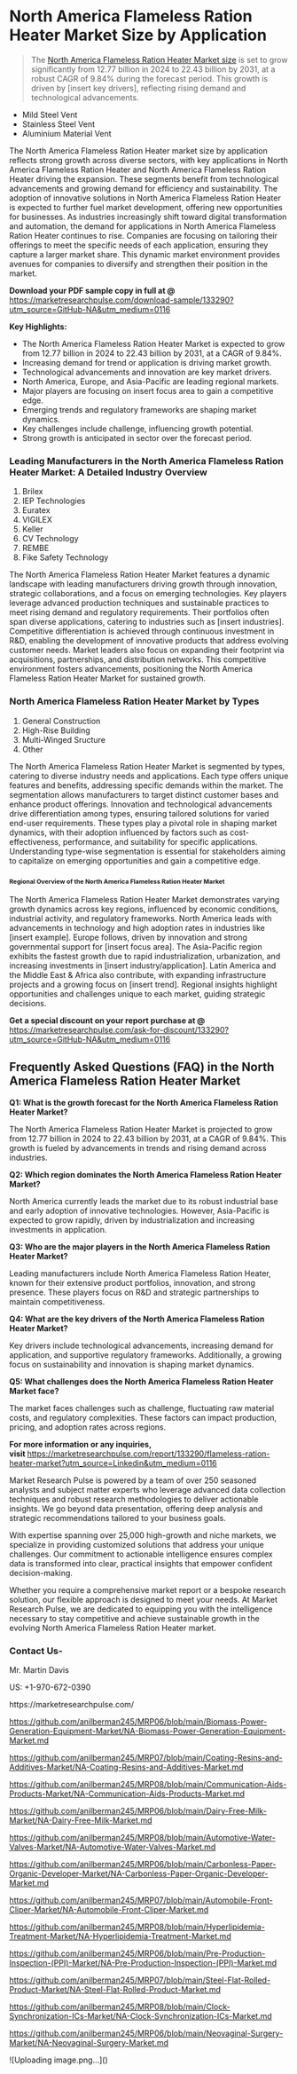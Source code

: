 <h1>North America Flameless Ration Heater Market&nbsp;Size by Application</h1><blockquote><p>The <a href="https://marketresearchpulse.com/download-sample/133290?utm_source=GitHub-NA&amp;utm_medium=0116">North America Flameless Ration Heater Market size</a> is set to grow significantly from 12.77 billion in 2024 to 22.43 billion by 2031, at a robust CAGR of 9.84% during the forecast period. This growth is driven by [insert key drivers], reflecting rising demand and technological advancements.</p></blockquote><ul><li>Mild Steel Vent<li> Stainless Steel Vent<li> Aluminium Material Vent</li></ul><p>The North America Flameless Ration Heater market size by application reflects strong growth across diverse sectors, with key applications in North America Flameless Ration Heater and North America Flameless Ration Heater driving the expansion. These segments benefit from technological advancements and growing demand for efficiency and sustainability. The adoption of innovative solutions in North America Flameless Ration Heater is expected to further fuel market development, offering new opportunities for businesses. As industries increasingly shift toward digital transformation and automation, the demand for applications in North America Flameless Ration Heater continues to rise. Companies are focusing on tailoring their offerings to meet the specific needs of each application, ensuring they capture a larger market share. This dynamic market environment provides avenues for companies to diversify and strengthen their position in the market.</p><p><strong>Download your PDF sample copy in full at @ </strong><a href="https://marketresearchpulse.com/download-sample/133290?utm_source=GitHub-NA&amp;utm_medium=0116">https://marketresearchpulse.com/download-sample/133290?utm_source=GitHub-NA&amp;utm_medium=0116</a></p><p><strong>Key Highlights: </strong></p><ul><li>The North America Flameless Ration Heater Market is expected to grow from 12.77 billion in 2024 to 22.43 billion by 2031, at a CAGR of 9.84%.</li><li>Increasing demand for trend or application is driving market growth.</li><li>Technological advancements and innovation are key market drivers.</li><li>North America, Europe, and Asia-Pacific are leading regional markets.</li><li>Major players are focusing on insert focus area to gain a competitive edge.</li><li>Emerging trends and regulatory frameworks are shaping market dynamics.</li><li>Key challenges include challenge, influencing growth potential.</li><li>Strong growth is anticipated in sector over the forecast period.</li></ul><h3>Leading Manufacturers in the North America Flameless Ration Heater Market: A Detailed Industry Overview</h3><ol><li>Brilex</li><li>IEP Technologies</li><li>Euratex</li><li>VIGILEX</li><li>Keller</li><li>CV Technology</li><li>REMBE</li><li>Fike Safety Technology</li></ol><div class="flex max-w-full flex-col flex-grow"><div class="min-h-8 text-message flex w-full flex-col items-end gap-2 whitespace-normal break-words [.text-message+&amp;]:mt-5" dir="auto" data-message-author-role="assistant" data-message-id="fd8432e4-4910-450d-b182-61b7bfb0a01f" data-message-model-slug="gpt-4o"><div class="flex w-full flex-col gap-1 empty:hidden first:pt-[3px]"><div class="markdown prose w-full break-words dark:prose-invert light"><p>The North America Flameless Ration Heater Market features a dynamic landscape with leading manufacturers driving growth through innovation, strategic collaborations, and a focus on emerging technologies. Key players leverage advanced production techniques and sustainable practices to meet rising demand and regulatory requirements. Their portfolios often span diverse applications, catering to industries such as [insert industries]. Competitive differentiation is achieved through continuous investment in R&amp;D, enabling the development of innovative products that address evolving customer needs. Market leaders also focus on expanding their footprint via acquisitions, partnerships, and distribution networks. This competitive environment fosters advancements, positioning the North America Flameless Ration Heater Market for sustained growth.</p></div></div></div></div><h3>North America Flameless Ration Heater Market by Types</h3><ol><li>General Construction<li> High-Rise Building<li> Multi-Winged Sructure<li> Other</li></ol><div class="flex max-w-full flex-col flex-grow"><div class="min-h-8 text-message flex w-full flex-col items-end gap-2 whitespace-normal break-words [.text-message+&amp;]:mt-5" dir="auto" data-message-author-role="assistant" data-message-id="084470be-0bb7-4664-bddf-5156b4f41249" data-message-model-slug="gpt-4o-mini"><div class="flex w-full flex-col gap-1 empty:hidden first:pt-[3px]"><div class="markdown prose w-full break-words dark:prose-invert light"><p>The North America Flameless Ration Heater Market is segmented by types, catering to diverse industry needs and applications. Each type offers unique features and benefits, addressing specific demands within the market. The segmentation allows manufacturers to target distinct customer bases and enhance product offerings. Innovation and technological advancements drive differentiation among types, ensuring tailored solutions for varied end-user requirements. These types play a pivotal role in shaping market dynamics, with their adoption influenced by factors such as cost-effectiveness, performance, and suitability for specific applications. Understanding type-wise segmentation is essential for stakeholders aiming to capitalize on emerging opportunities and gain a competitive edge.</p></div></div></div></div><h3><span style="font-size: 11px;">Regional Overview of the North America Flameless Ration Heater Market</span></h3><div class="flex max-w-full flex-col flex-grow"><div class="min-h-8 text-message flex w-full flex-col items-end gap-2 whitespace-normal break-words [.text-message+&amp;]:mt-5" dir="auto" data-message-author-role="assistant" data-message-id="e9038762-ce64-4e30-91c9-9bd413514231" data-message-model-slug="gpt-4o-mini"><div class="flex w-full flex-col gap-1 empty:hidden first:pt-[3px]"><div class="markdown prose w-full break-words dark:prose-invert light"><p>The North America Flameless Ration Heater Market demonstrates varying growth dynamics across key regions, influenced by economic conditions, industrial activity, and regulatory frameworks. North America leads with advancements in technology and high adoption rates in industries like [insert example]. Europe follows, driven by innovation and strong governmental support for [insert focus area]. The Asia-Pacific region exhibits the fastest growth due to rapid industrialization, urbanization, and increasing investments in [insert industry/application]. Latin America and the Middle East &amp; Africa also contribute, with expanding infrastructure projects and a growing focus on [insert trend]. Regional insights highlight opportunities and challenges unique to each market, guiding strategic decisions.</p></div></div></div></div><p><strong>Get a special discount on your report purchase at @ </strong><a href="https://marketresearchpulse.com/ask-for-discount/133290?utm_source=GitHub-NA&amp;utm_medium=0116">https://marketresearchpulse.com/ask-for-discount/133290?utm_source=GitHub-NA&amp;utm_medium=0116</a></p><h2>Frequently Asked Questions (FAQ) in the North America Flameless Ration Heater Market</h2><p><strong>Q1: What is the growth forecast for the North America Flameless Ration Heater Market?</strong></p><p>The North America Flameless Ration Heater Market is projected to grow from 12.77 billion in 2024 to 22.43 billion by 2031, at a CAGR of 9.84%. This growth is fueled by advancements in trends and rising demand across industries.</p><p><strong>Q2: Which region dominates the North America Flameless Ration Heater Market?</strong></p><p>North America currently leads the market due to its robust industrial base and early adoption of innovative technologies. However, Asia-Pacific is expected to grow rapidly, driven by industrialization and increasing investments in application.</p><p><strong>Q3: Who are the major players in the North America Flameless Ration Heater Market?</strong></p><p>Leading manufacturers include North America Flameless Ration Heater, known for their extensive product portfolios, innovation, and strong presence. These players focus on R&amp;D and strategic partnerships to maintain competitiveness.</p><p><strong>Q4: What are the key drivers of the North America Flameless Ration Heater Market?</strong></p><p>Key drivers include technological advancements, increasing demand for application, and supportive regulatory frameworks. Additionally, a growing focus on sustainability and innovation is shaping market dynamics.</p><p><strong>Q5: What challenges does the North America Flameless Ration Heater Market face?</strong></p><p>The market faces challenges such as challenge, fluctuating raw material costs, and regulatory complexities. These factors can impact production, pricing, and adoption rates across regions.</p><p><strong>For more information or any inquiries, visit&nbsp;</strong><a href="https://marketresearchpulse.com/report/133290/flameless-ration-heater-market?utm_source=Linkedin&utm_medium=0116">https://marketresearchpulse.com/report/133290/flameless-ration-heater-market?utm_source=Linkedin&utm_medium=0116</a></p><p>Market Research Pulse is powered by a team of over 250 seasoned analysts and subject matter experts who leverage advanced data collection techniques and robust research methodologies to deliver actionable insights. We go beyond data presentation, offering deep analysis and strategic recommendations tailored to your business goals.</p><p>With expertise spanning over 25,000 high-growth and niche markets, we specialize in providing customized solutions that address your unique challenges. Our commitment to actionable intelligence ensures complex data is transformed into clear, practical insights that empower confident decision-making.</p><p>Whether you require a comprehensive market report or a bespoke research solution, our flexible approach is designed to meet your needs. At Market Research Pulse, we are dedicated to equipping you with the intelligence necessary to stay competitive and achieve sustainable growth in the evolving North America Flameless Ration Heater market.</p><h3><strong>Contact Us-</strong></h3><p>Mr. Martin Davis</p><p>US: +1-970-672-0390</p><p>https://marketresearchpulse.com/</p><p><a href="https://github.com/anilberman245/MRP06/blob/main/Biomass-Power-Generation-Equipment-Market/NA-Biomass-Power-Generation-Equipment-Market.md">https://github.com/anilberman245/MRP06/blob/main/Biomass-Power-Generation-Equipment-Market/NA-Biomass-Power-Generation-Equipment-Market.md</a></p><p><a href="https://github.com/anilberman245/MRP07/blob/main/Coating-Resins-and-Additives-Market/NA-Coating-Resins-and-Additives-Market.md">https://github.com/anilberman245/MRP07/blob/main/Coating-Resins-and-Additives-Market/NA-Coating-Resins-and-Additives-Market.md</a></p><p><a href="https://github.com/anilberman245/MRP08/blob/main/Communication-Aids-Products-Market/NA-Communication-Aids-Products-Market.md">https://github.com/anilberman245/MRP08/blob/main/Communication-Aids-Products-Market/NA-Communication-Aids-Products-Market.md</a></p><p><a href="https://github.com/anilberman245/MRP06/blob/main/Dairy-Free-Milk-Market/NA-Dairy-Free-Milk-Market.md">https://github.com/anilberman245/MRP06/blob/main/Dairy-Free-Milk-Market/NA-Dairy-Free-Milk-Market.md</a></p><p><a href="https://github.com/anilberman245/MRP08/blob/main/Automotive-Water-Valves-Market/NA-Automotive-Water-Valves-Market.md">https://github.com/anilberman245/MRP08/blob/main/Automotive-Water-Valves-Market/NA-Automotive-Water-Valves-Market.md</a></p><p><a href="https://github.com/anilberman245/MRP06/blob/main/Carbonless-Paper-Organic-Developer-Market/NA-Carbonless-Paper-Organic-Developer-Market.md">https://github.com/anilberman245/MRP06/blob/main/Carbonless-Paper-Organic-Developer-Market/NA-Carbonless-Paper-Organic-Developer-Market.md</a></p><p><a href="https://github.com/anilberman245/MRP07/blob/main/Automobile-Front-Cliper-Market/NA-Automobile-Front-Cliper-Market.md">https://github.com/anilberman245/MRP07/blob/main/Automobile-Front-Cliper-Market/NA-Automobile-Front-Cliper-Market.md</a></p><p><a href="https://github.com/anilberman245/MRP08/blob/main/Hyperlipidemia-Treatment-Market/NA-Hyperlipidemia-Treatment-Market.md">https://github.com/anilberman245/MRP08/blob/main/Hyperlipidemia-Treatment-Market/NA-Hyperlipidemia-Treatment-Market.md</a></p><p><a href="https://github.com/anilberman245/MRP06/blob/main/Pre-Production-Inspection-(PPI)-Market/NA-Pre-Production-Inspection-(PPI)-Market.md">https://github.com/anilberman245/MRP06/blob/main/Pre-Production-Inspection-(PPI)-Market/NA-Pre-Production-Inspection-(PPI)-Market.md</a></p><p><a href="https://github.com/anilberman245/MRP07/blob/main/Steel-Flat-Rolled-Product-Market/NA-Steel-Flat-Rolled-Product-Market.md">https://github.com/anilberman245/MRP07/blob/main/Steel-Flat-Rolled-Product-Market/NA-Steel-Flat-Rolled-Product-Market.md</a></p><p><a href="https://github.com/anilberman245/MRP08/blob/main/Clock-Synchronization-ICs-Market/NA-Clock-Synchronization-ICs-Market.md">https://github.com/anilberman245/MRP08/blob/main/Clock-Synchronization-ICs-Market/NA-Clock-Synchronization-ICs-Market.md</a></p><p><a href="https://github.com/anilberman245/MRP06/blob/main/Neovaginal-Surgery-Market/NA-Neovaginal-Surgery-Market.md">https://github.com/anilberman245/MRP06/blob/main/Neovaginal-Surgery-Market/NA-Neovaginal-Surgery-Market.md</a></p>
![Uploading image.png…]()
